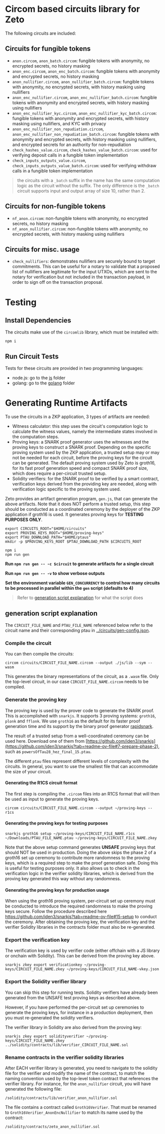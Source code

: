 # Circom based circuits library for Zeto

The following circuits are included:

## Circuits for fungible tokens

- `anon.circom`, `anon_batch.circom`: fungible tokens with anonymity, no encrypted secrets, no history masking
- `anon_enc.circom`, `anon_enc_batch.circom`: fungible tokens with anonymity and encrypted secrets, no history masking
- `anon_nullifier.circom`, `anon_nullifier_batch.circom`: fungible tokens with anonymity, no encrypted secrets, with history masking using nullifiers
- `anon_enc_nullifier.circom`, `anon_enc_nullifier_batch.circom`: fungible tokens with anonymity and encrypted secrets, with history masking using nullifiers
- `anon_enc_nullifier_kyc.circom`, `anon_enc_nullifier_kyc_batch.circom`: fungible tokens with anonymity and encrypted secrets, with history masking using nullifiers, and KYC with privacy
- `anon_enc_nullifier_non_repudiation.circom`, `anon_enc_nullifier_non_repudiation_batch.circom`: fungible tokens with anonymity and encrypted secrets, with history masking using nullifiers, and encrypted secrets for an authority for non-repudiation
- `check_hashes_value.circom`, `check_hashes_value_batch.circom`: used for verifying deposit calls in a fungible token implementation
- `check_inputs_outputs_value.circom`, `check_inputs_outputs_value_batch.circom`: used for verifying withdraw calls in a fungible token implementation

> the circuits with a `_batch` suffix in the name has the same computation logic as the circuit without the suffix. The only difference is the `_batch` circuit supports input and output array of size 10, rather than 2.

## Circuits for non-fungible tokens

- `nf_anon.circom`: non-fungible tokens with anonymity, no encrypted secrets, no history masking
- `nf_anon_nullifier.circom`: non-fungible tokens with anonymity, no encrypted secrets, with history masking using nullifiers

## Circuits for misc. usage

- `check_nullifiers`: demonstrates nullifiers are securely bound to target commitments. This can be useful for a notary to validate that a proposed list of nullifiers are legitimate for the input UTXOs, which are sent to the notary for verification but not included in the transaction payload, in order to sign off on the transaction proposal.

# Testing

## Install Dependencies

The circuits make use of the `circomlib` library, which must be installed with:

```console
npm i
```

## Run Circuit Tests

Tests for these circuits are provided in two programming languages:

- node.js: go to the [js](/zkp/js/) folder
- golang: go to the [golang](/zkp/golang/) folder

# Generating Runtime Artifacts

To use the circuits in a ZKP application, 3 types of artifacts are needed:

- Witness calculator: this step uses the circuit's computation logic to calculate the witness values, namely the intermediate states involved in the computation steps.
- Proving keys: a SNARK proof generator uses the witnesses and the proving keys to construct a SNARK proof. Depending on the specific proving system used by the ZKP application, a trusted setup may or may not be needed for each circuit, before the proving keys for the circuit can be generated. The default proving system used by Zeto is groth16, for its fast proof generation speed and compact SNARK proof size, which does require a per-circuit trusted setup.
- Solidity verifiers: for the SNARK proof to be verified by a smart contract, verification keys derived from the providing key are needed, along with verification logic specific to the proving system used.

Zeto provides an artifact generation program, `gen.js`, that can generate the above artifacts. Note that it does NOT perform a trusted setup, this step should be conducted as a coordinated ceremony by the deployer of the ZKP application if groth16 is used. It generates proving keys for **TESTING PURPOSES ONLY**.

```console
export CIRCUITS_ROOT="$HOME/circuits"
export PROVING_KEYS_ROOT="$HOME/proving-keys"
export PTAU_DOWNLOAD_PATH="$HOME/ptaus"
mkdir -p $PROVING_KEYS_ROOT $PTAU_DOWNLOAD_PATH $CIRCUITS_ROOT

npm i
npm run gen
```

**Run `npm run gen -- -c $circuit` to generate artifacts for a single circuit**

**Run `npm run gen -- -v` to show verbose outputs**

**Set the environment variable `GEN_CONCURRENCY` to control how many circuits to be processed in parallel within the `gen` script (defaults to 4)**

> Refer to [generation script explanation](#generation-script-explanation) for what the script does

## generation script explanation

The `CIRCUIT_FILE_NAME` and `PTAU_FILE_NAME` referenced below refer to the circuit name and their corresponding ptau in [../circuits/gen-config.json](../circuits/gen-config.json).

### Compile the circuit

You can then compile the circuits:

```console
circom circuits/CIRCUIT_FILE_NAME.circom --output ./js/lib --sym --wasm
```

This generates the binary representations of the circuit, as a `.wasm` file. Only the top-level circuit, in our case `CIRCUIT_FILE_NAME.circom` needs to be compiled.

### Generate the proving key

The proving key is used by the prover code to generate the SNARK proof. This is accomplished with `snarkjs`. It supports 3 proving systems: `groth16`, `plonk` and `fflonk`. We use `groth16` as the default for its faster proof generation time and its support by the binary proof generator [rapidsnark](https://github.com/iden3/rapidsnark).

The result of a trusted setup from a well-coordinated ceremony can be used here. Download one of them from [https://github.com/iden3/snarkjs](https://github.com/iden3/snarkjs?tab=readme-ov-file#7-prepare-phase-2), such as `powersOfTau28_hez_final_15.ptau`.

The different `ptau` files represent different levels of complexity with the circuits. In general, you want to use the smallest file that can accommodate the size of your circuit.

#### Generating the R1CS circuit format

The first step is compiling the `.circom` files into an R1CS format that will then be used as input to generate the proving keys.

```console
circom circuits/CIRCUIT_FILE_NAME.circom --output ~/proving-keys --r1cs
```

#### Generating the proving keys for testing purposes

```console
snarkjs groth16 setup ~/proving-keys/CIRCUIT_FILE_NAME.r1cs ~/Downloads/PTAU_FILE_NAME.ptau ~/proving-keys/CIRCUIT_FILE_NAME.zkey
```

Note that the above setup command generates **UNSAFE** proving keys that should NOT be used in production. Doing the above skips the phase 2 of a groth16 set up ceremony to contribute more randomness to the proving keys, which is a required step to make the proof generation safe. Doing this is useful for testing purposes only. It also allows us to check in the verification logic in the verifier solidity libraries, which is derived from the proving key generated this way without any randomness.

#### Generating the proving keys for production usage

When using the groth16 proving system, per-circuit set up ceremony must be conducted to introduce the required randomness to make the proving keys secure. Follow the procedure described here https://github.com/iden3/snarkjs?tab=readme-ov-file#15-setup to conduct the ceremony. After obtaining the proving key, the verification key and the verifier Solidity libraries in the contracts folder must also be re-generated.

### Export the verification key

The verification key is used by verifier code (either offchain with a JS library or onchain with Solidity). This can be derived from the proving key above.

```console
snarkjs zkey export verificationkey ~/proving-keys/CIRCUIT_FILE_NAME.zkey ~/proving-keys/CIRCUIT_FILE_NAME-vkey.json
```

### Export the Solidity verifier library

You can skip this step for running tests. Solidity verifiers have already been generated from the UNSAFE test proving keys as described above.

However, if you have performed the per-circuit set up ceremonies to generate the proving keys, for instance in a production deployment, then you must re-generated the solidity verifiers.

The verifier library in Solidity are also derived from the proving key:

```console
snarkjs zkey export solidityverifier ~/proving-keys/CIRCUIT_FILE_NAME.zkey ../solidity/contracts/lib/verifier_CIRCUIT_FILE_NAME.sol
```

### Rename contracts in the verifier solidity libraries

After EACH verifier library is generated, you need to navigate to the solidity file for the verifier and modify the name of the contract, to match the naming convention used by the top-level token contract that references the verifier library. For instance, for the `anon_nullifier` circuit, you will have generated the following file:

```
/solidity/contracts/lib/verifier_anon_nullifier.sol
```

The file contains a contract called `Groth16Verifier`. That must be renamed to `Groth16Verifier_AnonEncNullifier` to match its name used by the contract:

```
/solidity/contracts/zeto_anon_nullifier.sol
```
